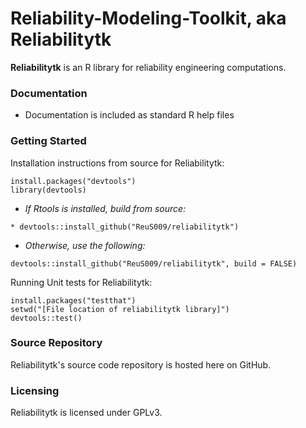 # Reliability-Modeling-Toolkit, aka Reliabilitytk

**Reliabilitytk** is an R library for reliability engineering computations.

### Documentation

* Documentation is included as standard R help files

### Getting Started

Installation instructions from source for Reliabilitytk:

```
install.packages("devtools")
library(devtools)
```
* *If Rtools is installed, build from source:*
```
* devtools::install_github("ReuS009/reliabilitytk")
```
* *Otherwise, use the following:*
```
devtools::install_github("ReuS009/reliabilitytk", build = FALSE)
```
Running Unit tests for Reliabilitytk:
```
install.packages("testthat")
setwd("[File location of reliabilitytk library]")
devtools::test()
```
### Source Repository

Reliabilitytk's source code repository is hosted here on GitHub.

### Licensing

Reliabilitytk is licensed under GPLv3.
